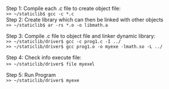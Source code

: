 Step 1: Compile each .c file to create object file:\
  `>> ~/staticlib$ gcc -c *.c`\
Step 2: Create library which can then be linked with other objects\
  `>> ~/staticlib$ ar -rs *.o -o libmath.a`
  
Step 3: Compile .c file to object file and linker dynamic library:\
  `>> ~/staticlib/driver$ gcc -c prog1.c -I ../`\
  `>> ~/staticlib/driver$ gcc prog1.o -o myexe -lmath.so -L ../`

Step 4: Check info execute file:\
  `>> ~/staticlib/driver$ file myexe`\

Step 5: Run Program\
  `>> ~/staticlib/driver$ myexe`
